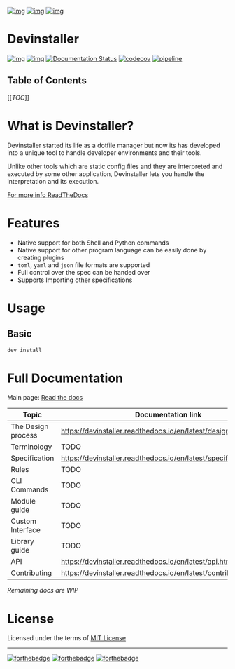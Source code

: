 [![img](https://img.shields.io/badge/Made_in-Doom_Emacs-blue?style=for-the-badge)](https://github.com/hlissner/doom-emacs)
[![img](https://img.shields.io/badge/follow_me-@alka1e-E4405F?style=for-the-badge&logo=instagram&labelColor=8f3c4c&logoColor=white)](https://www.instagram.com/alka1e)
[![img](https://img.shields.io/badge/follow_me-@alka1e-1DA1F2?style=for-the-badge&logo=twitter&labelColor=27597a&logoColor=white)](https://twitter.com/alka1e)

# Devinstaller

[![img](https://img.shields.io/badge/work_in-progress-eb3434?style=for-the-badge&labelColor=7d1616)]()
[![img](https://img.shields.io/badge/license-mit-blueviolet?style=for-the-badge)]()
[![Documentation Status](https://readthedocs.org/projects/devinstaller/badge/?version=latest&style=for-the-badge)](https://devinstaller.readthedocs.io/en/latest/?badge=latest)
[![codecov](https://codecov.io/gl/devinstaller/devinstaller/branch/master/graph/badge.svg)](https://codecov.io/gl/devinstaller/devinstaller)
[![pipeline](https://gitlab.com/justinekizhak/devinstaller/badges/master/pipeline.svg)](https://gitlab.com/devinstaller/devinstaller/-/commits/master)

## Table of Contents

[[_TOC_]]

# What is Devinstaller?

Devinstaller started its life as a dotfile manager but now its has developed into a unique tool to handle developer environments and their tools.

Unlike other tools which are static config files and they are interpreted and executed by some other application, Devinstaller lets you handle the interpretation and its execution.

[For more info ReadTheDocs](#full-documentation)

# Features

- Native support for both Shell and Python commands
- Native support for other program language can be easily done by creating plugins
- `toml`, `yaml` and `json` file formats are supported
- Full control over the spec can be handed over
- Supports Importing other specifications

# Usage

## Basic

```sh
dev install
```

# Full Documentation

Main page: [Read the docs](https://devinstaller.readthedocs.io/en/latest/)

| Topic              | Documentation link                                                  |
| ------------------ | ------------------------------------------------------------------- |
| The Design process | <https://devinstaller.readthedocs.io/en/latest/design_process.html> |
| Terminology        | TODO                                                                |
| Specification      | <https://devinstaller.readthedocs.io/en/latest/specification.html>  |
| Rules              | TODO                                                                |
| CLI Commands       | TODO                                                                |
| Module guide       | TODO                                                                |
| Custom Interface   | TODO                                                                |
| Library guide      | TODO                                                                |
| API                | <https://devinstaller.readthedocs.io/en/latest/api.html>            |
| Contributing       | <https://devinstaller.readthedocs.io/en/latest/contributing.html>   |

_Remaining docs are WIP_

# License

Licensed under the terms of [MIT License](LICENSE.md)

---

[![forthebadge](https://forthebadge.com/images/badges/uses-git.svg)](https://forthebadge.com)
[![forthebadge](https://forthebadge.com/images/badges/approved-by-george-costanza.svg)](https://forthebadge.com)
[![forthebadge](https://forthebadge.com/images/badges/certified-snoop-lion.svg)](https://forthebadge.com)
